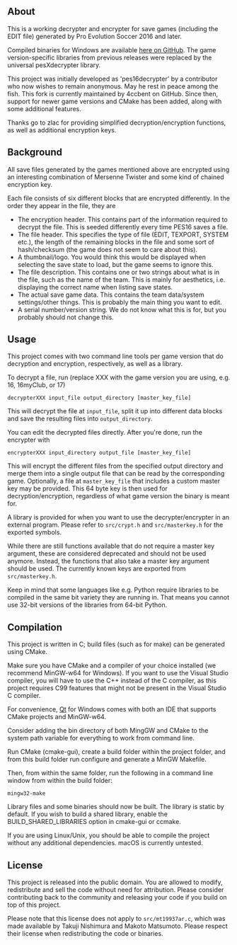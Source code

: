 About
-----

This is a working decrypter and encrypter for save games (including the EDIT file) generated by Pro Evolution Soccer 2016 and later.

Compiled binaries for Windows are available [here on GitHub](https://github.com/the4chancup/pesXdecrypter/releases).
The game version-specific libraries from previous releases were replaced by the universal pesXdecrypter library. 

This project was initially developed as 'pes16decrypter' by a contributor who now wishes to remain anonymous. May he rest in peace among the fish.
This fork is currently maintained by 4ccbent on GitHub.
Since then, support for newer game versions and CMake has been added, along with some additional features.

Thanks go to zlac for providing simplified decryption/encryption functions, as well as additional encryption keys.

Background
----------

All save files generated by the games mentioned above are encrypted using an interesting combination of Mersenne Twister and some kind of chained encryption key.

Each file consists of six different blocks that are encrypted differently. In the order they appear in the file, they are

* The encryption header. This contains part of the information required to decrypt the file. This is seeded differently every time PES16 saves a file.
* The file header. This specifies the type of file (EDIT, TEXPORT, SYSTEM etc.), the length of the remaining blocks in the file and some sort of hash/checksum (the game does not seem to care about this).
* A thumbnail/logo. You would think this would be displayed when selecting the save state to load, but the game seems to ignore this.
* The file description. This contains one or two strings about what is in the file, such as the name of the team. This is mainly for aesthetics, i.e. displaying the correct name when listing save states.
* The actual save game data. This contains the team data/system settings/other things. This is probably the main thing you want to edit.
* A serial number/version string. We do not know what this is for, but you probably should not change this.

Usage
-----

This project comes with two command line tools per game version that do decryption and encryption, respectively, as well as a library.

To decrypt a file, run (replace XXX with the game version you are using, e.g. 16, 16myClub, or 17)

	decrypterXXX input_file output_directory [master_key_file]

This will decrypt the file at `input_file`, split it up into different data blocks and save the resulting files into `output_directory`.

You can edit the decrypted files directly. After you're done, run the encrypter with

	encrypterXXX input_directory output_file [master_key_file]

This will encrypt the different files from the specified output directory and merge them into a single output file that can be read by the corresponding game.
Optionally, a file at `master_key_file` that includes a custom master key may be provided.
This 64 byte key is then used for decryption/encryption, regardless of what game version the binary is meant for.

A library is provided for when you want to use the decrypter/encrypter in an external program. Please refer to `src/crypt.h` and `src/masterkey.h` for the exported symbols.

While there are still functions available that do not require a master key argument, these are considered deprecated and should not be used anymore.
Instead, the functions that also take a master key argument should be used.
The currently known keys are exported from `src/masterkey.h`.

Keep in mind that some languages like e.g. Python require libraries to be compiled in the same bit variety they are running in.
That means you cannot use 32-bit versions of the libraries from 64-bit Python.

Compilation
-----------

This project is written in C; build files (such as for make) can be generated using CMake.

Make sure you have CMake and a compiler of your choice installed (we recommend MinGW-w64 for Windows).
If you want to use the Visual Studio compiler, you will have to use the C++ instead of the C compiler, as this project requires C99 features that might not be present in the Visual Studio C compiler.

For convenience, [Qt](https://www.qt.io/) for Windows comes with both an IDE that supports CMake projects and MinGW-w64.

Consider adding the bin directory of both MingGW and CMake to the system path variable for everything to work from command line.

Run CMake (cmake-gui), create a build folder within the project folder, and from this build folder run configure and generate a MinGW Makefile.

Then, from within the same folder, run the following in a command line window from within the build folder:

	mingw32-make

Library files and some binaries should now be built.
The library is static by default.
If you wish to build a shared library, enable the BUILD_SHARED_LIBRARIES option in cmake-gui or ccmake.

If you are using Linux/Unix, you should be able to compile the project without any additional dependencies.
macOS is currently untested.

License
-------

This project is released into the public domain. You are allowed to modify, redistribute and sell the code without need for attribution. Please consider contributing back to the community and releasing your code if you build on top of this project.

Please note that this license does not apply to `src/mt19937ar.c`, which was made available by Takuji Nishimura and Makoto Matsumoto. Please respect their license when redistributing the code or binaries.